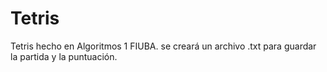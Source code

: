 # Tetris
Tetris hecho en Algoritmos 1 FIUBA.
se creará un archivo .txt para guardar la partida y la puntuación.
